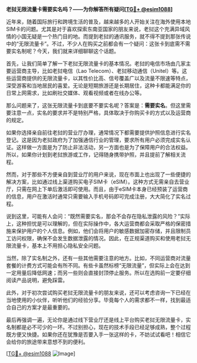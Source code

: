 **老挝无限流量卡需要实名吗？——为你解答所有疑问[[TG💪+ @esim1088](https://t.me/s/esim1088)]**

近年来，随着国际旅行和跨境生活的普及，越来越多的人开始关注在海外使用本地SIM卡的问题。尤其是对于喜欢探索东南亚国家的朋友来说，老挝这个充满异域风情的小国无疑是一个热门目的地。而提到老挝的通讯服务，就不得不提到那张传说中的“无限流量卡”。不过，不少人在购买之前都会有一个疑问：这张卡到底需不需要实名制呢？今天，我们就来详细聊聊这个话题。

首先，让我们简单了解一下老挝无限流量卡的基本情况。老挝的电信市场由几家主要运营商主导，比如老挝电信（Lao Telecom）、老挝移动通信（Unitel）等。这些运营商提供的无限流量卡，以其性价比高、信号覆盖广以及流量不限速等特点，深受游客和当地居民的喜爱。无论是短期旅游还是长期居住，这种卡都能满足你的日常上网需求，比如刷社交媒体、观看视频或者在线办公等。

那么问题来了，这张无限流量卡到底要不要实名呢？答案是：**需要实名**。但这里需要注意一点，实名的要求并不是特别严格，具体取决于你购买卡的方式以及运营商的规定。

如果你选择亲自前往老挝的营业厅办理，通常情况下都需要提供护照信息进行实名登记。这是因为老挝政府为了加强通信行业的管理，要求所有用户必须完成实名认证。这样做一方面是为了防止非法活动，另一方面也是为了保障用户的合法权益。所以，如果你计划到老挝旅游或工作，记得随身携带护照，并且提前了解相关流程。

然而，对于那些不方便亲自到营业厅的用户来说，现在市面上也出现了一些便捷的解决方案，比如通过线上渠道购买电子SIM卡（eSIM）。这种方式无需亲自去营业厅，只需在网上下单后激活即可使用。而且，由于eSIM卡本身已经预装了运营商的信息，用户在激活时通常只需要输入手机号码即可完成注册，大大简化了实名过程。

说到这里，可能有人会问：“既然需要实名，那会不会存在隐私泄露的风险？”实际上，这种担忧是可以理解的，但在实际操作中，各大运营商都会采取严格的保密措施来保护用户的个人信息。例如，他们会将用户的敏感数据加密存储，并且限制员工访问权限，确保不会发生数据泄露的情况。因此，在正规渠道购买和使用老挝无限流量卡，基本上不用担心隐私安全问题。

当然，除了实名制之外，还有一些其他需要注意的地方。比如，不同运营商对流量套餐的计费方式可能会有所不同。有些卡虽然标榜“无限流量”，但实际上会在达到一定用量后降低网速；而另一些则会直接封顶停止服务。所以在选购前一定要仔细阅读产品说明，避免踩雷。

此外，对于初次尝试购买老挝无限流量卡的朋友来说，还可以考虑咨询一下已经在当地使用的小伙伴，听听他们的经验分享。毕竟每个人的需求都不一样，找到最适合自己的方案才是最重要的。

最后再强调一遍，无论你是通过线下营业厅还是线上平台购买老挝无限流量卡，实名制都是必不可少的一环。不过别担心，现在的技术手段已经足够成熟，整个过程既方便又快捷。如果你还在犹豫是否要入手一张这样的卡，不妨试试看吧！相信它会给你的旅途带来意想不到的便利。

[[TG💪+ @esim1088](https://t.me/s/esim1088) ![Image](https://i.postimg.cc/4NQfJmqS/Snipaste-2025-05-13-00-14-12.png)]